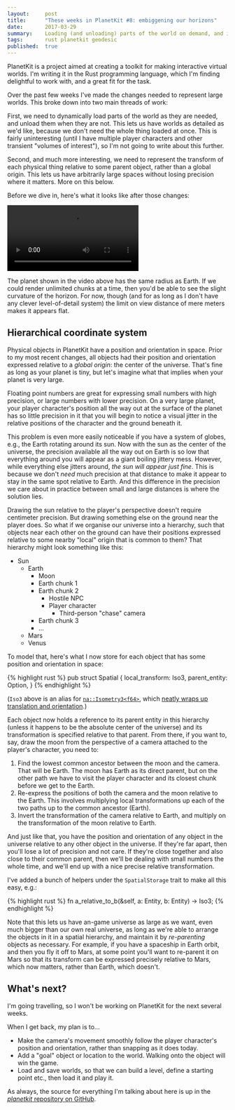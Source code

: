 ```yaml
---
layout:     post
title:      "These weeks in PlanetKit #8: embiggening our horizons"
date:       2017-03-29
summary:    Loading (and unloading) parts of the world on demand, and implementing a hierarchical coordinate system.
tags:       rust planetkit geodesic
published:  true
---
```


PlanetKit is a project aimed at creating a toolkit for making interactive virtual worlds. I'm writing it in the Rust programming language, which I'm finding delightful to work with, and a great fit for the task.

Over the past few weeks I've made the changes needed to represent large worlds. This broke down into two main threads of work:

First, we need to dynamically load parts of the world as they are needed, and unload them when they are not. This lets us have worlds as detailed as we'd like, because we don't need the whole thing loaded at once. This is fairly uninteresting (until I have multiple player characters and other transient "volumes of interest"), so I'm not going to write about this further.

Second, and much more interesting, we need to represent the transform of each physical thing relative to some parent object, rather than a global origin. This lets us have arbitrarily large spaces without losing precision where it matters. More on this below.

Before we dive in, here's what it looks like after those changes:

<video src="/videos/running-around2-low.mp4" autoplay loop>
    Sorry, your browser doesn't support embedded videos, but don't worry, you can <a href="/videos/running-around2-low.mp4">download it</a> and watch it with your favorite video player!
</video>

The planet shown in the video above has the same radius as Earth. If we could render unlimited chunks at a time, then you'd be able to see the slight curvature of the horizon. For now, though (and for as long as I don't have any clever level-of-detail system) the limit on view distance of mere meters makes it appears flat.


## Hierarchical coordinate system

Physical objects in PlanetKit have a position and orientation in space. Prior to my most recent changes, all objects had their position and orientation expressed relative to a _global origin_: the center of the universe. That's fine as long as your planet is tiny, but let's imagine what that implies when your planet is very large.

Floating point numbers are great for expressing small numbers with high precision, or large numbers with lower precision. On a very large planet, your player character's position all the way out at the surface of the planet has so little precision in it that you will begin to notice a visual jitter in the relative positions of the character and the ground beneath it.

This problem is even more easily noticeable if you have a system of globes, e.g., the Earth rotating around its sun. Now with the sun as the center of the universe, the precision available all the way out on Earth is so low that everything around you will appear as a giant boiling jittery mess. However, while everything else jitters around, _the sun will appear just fine_. This is because we don't _need_ much precision at that distance to make it appear to stay in the same spot relative to Earth. And this difference in the precision we care about in practice between small and large distances is where the solution lies.

Drawing the sun relative to the player's perspective doesn't require centimeter precision. But drawing something else on the ground near the player does. So what if we organise our universe into a hierarchy, such that objects near each other on the ground can have their positions expressed relative to some nearby "local" origin that is common to them? That hierarchy might look something like this:

- Sun
    - Earth
        - Moon
        - Earth chunk 1
        - Earth chunk 2
            - Hostile NPC
            - Player character
                - Third-person "chase" camera
        - Earth chunk 3
        - ...
    - Mars
    - Venus

To model that, here's what I now store for each object that has some position and orientation in space:

{% highlight rust %}
pub struct Spatial {
    local_transform: Iso3,
    parent_entity: Option<Entity>,
}
{% endhighlight %}

(`Iso3` above is an alias for [`na::Isometry3<f64>`](http://nalgebra.org/rustdoc/nalgebra/geometry/type.Isometry3.html), which [neatly wraps up translation and orientation](http://nalgebra.org/rustdoc/nalgebra/geometry/struct.IsometryBase.html).)

Each object now holds a reference to its parent entity in this hierarchy (unless it happens to be the absolute center of the universe) and its transformation is specified relative to that parent. From there, if you want to, say, draw the moon from the perspective of a camera attached to the player's character, you need to:

1. Find the lowest common ancestor between the moon and the camera. That will be Earth. The moon has Earth as its direct parent, but on the other path we have to visit the player character and its closest chunk before we get to the Earth.
2. Re-express the positions of both the camera and the moon relative to the Earth. This involves multiplying local transformations up each of the two paths up to the common ancestor (Earth).
3. Invert the transformation of the camera relative to Earth, and multiply on the transformation of the moon relative to Earth.

And just like that, you have the position and orientation of any object in the universe relative to any other object in the universe. If they're far apart, then you'll lose a lot of precision and not care. If they're close together and also close to their common parent, then we'll be dealing with small numbers the whole time, and we'll end up with a nice precise relative transformation.

I've added a bunch of helpers under the `SpatialStorage` trait to make all this easy, e.g.:

{% highlight rust %}
fn a_relative_to_b(&self, a: Entity, b: Entity) -> Iso3;
{% endhighlight %}

Note that this lets us have an-game universe as large as we want, even much bigger than our own real universe, as long as we're able to arrange the objects in it in a spatial hierarchy, and maintain it by _re-parenting_ objects as necessary. For example, if you have a spaceship in Earth orbit, and then you fly it off to Mars, at some point you'll want to re-parent it on Mars so that its transform can be expressed precisely relative to Mars, which now matters, rather than Earth, which doesn't.


## What's next?

I'm going travelling, so I won't be working on PlanetKit for the next several weeks.

When I get back, my plan is to...

- Make the camera's movement smoothly follow the player character's position and orientation, rather than snapping as it does today.
- Add a "goal" object or location to the world. Walking onto the object will win the game.
- Load and save worlds, so that we can build a level, define a starting point etc., then load it and play it.

As always, the source for everything I'm talking about here is up in the [_planetkit_ repository on GitHub](https://github.com/jeffparsons/planetkit).
